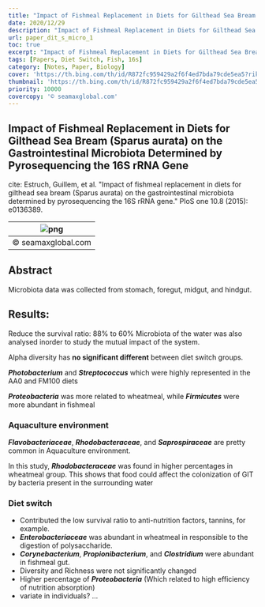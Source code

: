 ```yaml
---
title: "Impact of Fishmeal Replacement in Diets for Gilthead Sea Bream (Sparus aurata) on the Gastrointestinal Microbiota Determined by Pyrosequencing the 16S rRNA Gene"
date: 2020/12/29
description: "Impact of Fishmeal Replacement in Diets for Gilthead Sea Bream (Sparus aurata) on the Gastrointestinal Microbiota Determined by Pyrosequencing the 16S rRNA Gene"
url: paper_dit_s_micro_1
toc: true
excerpt: "Impact of Fishmeal Replacement in Diets for Gilthead Sea Bream (Sparus aurata) on the Gastrointestinal Microbiota Determined by Pyrosequencing the 16S rRNA Gene"
tags: [Papers, Diet Switch, Fish, 16s]
category: [Notes, Paper, Biology]
cover: 'https://th.bing.com/th/id/R872fc959429a2f6f4ed7bda79cde5ea5?rik=cpz%2fzeX33DsI5A&riu=http%3a%2f%2fseamaxglobal.com%2fwp-content%2fuploads%2f2016%2f02%2fsea-bream.jpg'
thumbnail: 'https://th.bing.com/th/id/R872fc959429a2f6f4ed7bda79cde5ea5?rik=cpz%2fzeX33DsI5A&riu=http%3a%2f%2fseamaxglobal.com%2fwp-content%2fuploads%2f2016%2f02%2fsea-bream.jpg'
priority: 10000
covercopy: '© seamaxglobal.com'
---
```


## Impact of Fishmeal Replacement in Diets for Gilthead Sea Bream (Sparus aurata) on the Gastrointestinal Microbiota Determined by Pyrosequencing the 16S rRNA Gene

cite: Estruch, Guillem, et al. "Impact of fishmeal replacement in diets for gilthead sea bream (Sparus aurata) on the gastrointestinal microbiota determined by pyrosequencing the 16S rRNA gene." PloS one 10.8 (2015): e0136389.

|![png](https://th.bing.com/th/id/R872fc959429a2f6f4ed7bda79cde5ea5?rik=cpz%2fzeX33DsI5A&riu=http%3a%2f%2fseamaxglobal.com%2fwp-content%2fuploads%2f2016%2f02%2fsea-bream.jpg)|
|:--:|
|© seamaxglobal.com|

## Abstract
Microbiota data was collected from stomach, foregut, midgut, and hindgut.

## Results:
Reduce the survival ratio: 88% to 60%
Microbiota of the water was also analysed inorder to study the mutual impact of the system.

Alpha diversity has **no significant different** between diet switch groups.

<a title="发光杆菌属">***Photobacterium***</a> and <a title="链球菌属">***Streptococcus***</a> which were highly represented in the AA0 and FM100 diets

<a title="变形菌门">***Proteobacteria***</a> was more related to wheatmeal, while <a title="厚壁菌门">***Firmicutes***</a> were more abundant in fishmeal


### Aquaculture environment
<a title="黄杆菌科">***Flavobacteriaceae***</a>, <a title="红杆菌科">***Rhodobacteraceae***</a>, and <a title="腐败螺旋菌">***Saprospiraceae***</a> are pretty common in Aquaculture environment.

In this study,  ***Rhodobacteraceae*** was found in higher percentages in wheatmeal group. This shows that food could affect the colonization of GIT by bacteria present in the surrounding water



### Diet switch

- Contributed the low survival ratio to anti-nutrition factors, tannins, for example.
- <a title="肠杆菌科">***Enterobacteriaceae***</a> was abundant in wheatmeal in responsible to the digestion of polysaccharide.
-  <a title="棒状杆菌属">***Corynebacterium***</a>, <a title="丙酸菌属">***Propionibacterium***</a>, and <a title="梭状芽孢杆菌属">***Clostridium***</a> were abundant in fishmeal gut.
- Diversity and Richness were not significantly changed
- Higher percentage of  <a title="变形菌门">***Proteobacteria***</a> (Which related to high efficiency of nutrition absorption)
- variate in individuals? ...


<style type="text/css">
  a {
    position: relative;
  }
  a:active::after{
    content: attr(title);
    white-space: nowrap;
    round: 90;
    position: absolute;
    top: 100%;
    background-color: #000000;
    color: #fff;
    border-radius: 5px;
    opacity:0.6;
  }

</style>
